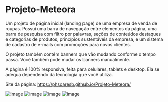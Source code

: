 # Projeto-Meteora
Um projeto de página inicial (landing page) de uma empresa de venda de roupas. Possui uma barra de navegação entre elementos da página, uma barra de pesquisa com filtro por palavras, seções de conteúdos destaques e categorias de produtos, princípios sustentáveis da empresa, e um sistema de cadastro de e-mails com promoções para novos clientes.

O projeto também contêm banners que vão mudando conforme o tempo passa. Você também pode mudar os banners manualmente.

A página é 100% responsiva, feita para celulares, tablets e desktop. Ela se adequa dependendo da tecnologia que você utiliza.

Site da página: https://phsoaresb.github.io/Projeto-Meteora/

![image](https://github.com/phsoaresb/Projeto-Meteora/assets/134897384/99f55fa2-f5db-4572-9ebf-b50cb483e084)
![image](https://github.com/phsoaresb/Projeto-Meteora/assets/134897384/85c7e983-410c-4781-ae3b-3ec644394d97)
![image](https://github.com/phsoaresb/Projeto-Meteora/assets/134897384/b25dee4b-b232-4cd1-8731-b159146d0455)
![image](https://github.com/phsoaresb/Projeto-Meteora/assets/134897384/a67e3670-4b1f-4b1e-b2b4-f5d016d6fb20)



